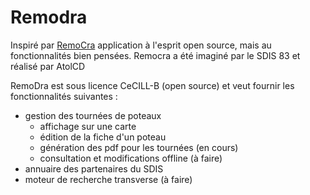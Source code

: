 Remodra
=======
Inspiré par [RemoCra](https://www.atolcd.com/open-source/remocra-une-solution-concue-par-et-pour-les-sdis.html) application à l'esprit open source, mais au fonctionnalités bien pensées. Remocra a été imaginé par le SDIS 83 et réalisé par AtolCD

RemoDra est sous licence CeCILL-B (open source) et veut fournir les fonctionnalités suivantes : 

* gestion des tournées de poteaux
    * affichage sur une carte 
    * édition de la fiche d'un poteau
    * génération des pdf pour les tournées (en cours)
    * consultation et modifications offline (à faire)
* annuaire des partenaires du SDIS
* moteur de recherche transverse (à faire)

